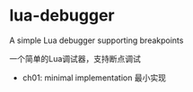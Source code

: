 # lua-debugger
A simple Lua debugger supporting breakpoints

一个简单的Lua调试器，支持断点调试

- ch01: minimal implementation 最小实现
